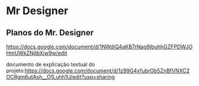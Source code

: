 # Mr Designer 
## Planos do Mr. Designer
https://docs.google.com/document/d/1NWdjQ4aKB7rNag9jbuhhGZFPDWJOHmUWkZNjtbXiw9w/edit

documento de explicação textual do projeto:https://docs.google.com/document/d/1z99G4xfubrOb5ZnBfVNXC2OCRgm6utAsh__O1Luhh1U/edit?usp=sharing

